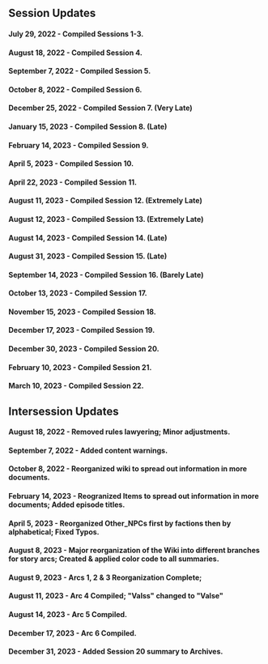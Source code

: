 ## Session Updates

#### July 29, 2022 - Compiled Sessions 1-3.

#### August 18, 2022 - Compiled Session 4. 

#### September 7, 2022 - Compiled Session 5.

#### October 8, 2022 - Compiled Session 6.

#### December 25, 2022 - Compiled Session 7. (Very Late)

#### January 15, 2023 - Compiled Session 8. (Late)

#### February 14, 2023 - Compiled Session 9.

#### April 5, 2023 - Compiled Session 10.

#### April 22, 2023 - Compiled Session 11.

#### August 11, 2023 - Compiled Session 12. (Extremely Late)

#### August 12, 2023 - Compiled Session 13. (Extremely Late)

#### August 14, 2023 - Compiled Session 14. (Late)

#### August 31, 2023 - Compiled Session 15. (Late)

#### September 14, 2023 - Compiled Session 16. (Barely Late)

#### October 13, 2023 - Compiled Session 17.

#### November 15, 2023 - Compiled Session 18.

#### December 17, 2023 - Compiled Session 19.

#### December 30, 2023 - Compiled Session 20.

#### February 10, 2023 - Compiled Session 21.

#### March 10, 2023 - Compiled Session 22.

## Intersession Updates

#### August 18, 2022 - Removed rules lawyering; Minor adjustments.

#### September 7, 2022 - Added content warnings.

#### October 8, 2022 - Reorganized wiki to spread out information in more documents.

#### February 14, 2023 - Reogranized Items to spread out information in more documents; Added episode titles.

#### April 5, 2023 - Reorganized Other_NPCs first by factions then by alphabetical; Fixed Typos.

#### August 8, 2023 - Major reorganization of the Wiki into different branches for story arcs; Created & applied color code to all summaries.

#### August 9, 2023 - Arcs 1, 2 & 3 Reorganization Complete;

#### August 11, 2023 - Arc 4 Compiled; "Valss" changed to "Valse"

#### August 14, 2023 - Arc 5 Compiled.

#### December 17, 2023 - Arc 6 Compiled.

#### December 31, 2023 - Added Session 20 summary to Archives.
